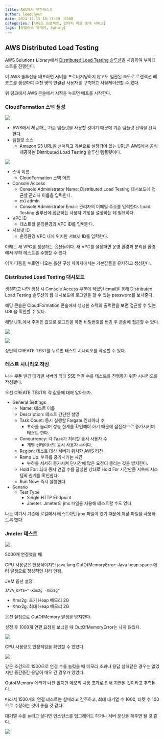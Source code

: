 ```yaml
---
title: AWS에서 부하테스트
author: leedohyun
date: 2024-12-15 18:13:00 -0500
categories: [사이드 프로젝트, 강아지 미용 중개 서비스]
tags: [유플러스 유레카, Spring]
---
```


## AWS Distributed Load Testing

AWS Solutions Library에서 [Distributed Load Testing 솔루션](https://aws.amazon.com/ko/solutions/implementations/distributed-load-testing-on-aws/)을 사용하여 부하테스트를 진행한다.

이 AWS 솔루션을 배포하면 서버를 프로비저닝하지 않고도 일관된 속도로 트랜잭션 레코드를 생성하여 수천 명의 연결된 사용자를 구축하고 시뮬레이션할 수 있다.

위 링크에서 AWS 콘솔에서 시작을 누르면 배포를 시작한다.

### CloudFormation 스택 생성

![](https://blog.kakaocdn.net/dn/8Vfwh/btsLjT23gIe/9DoR8cPk1X5EePTbSHxcz1/img.png)

- AWS에서 제공하는 기존 템플릿을 사용할 것이기 때문에 기존 템플릿 선택을 선택한다.
- 템플릿 소스
	- Amazon S3 URL을 선택하고 기본으로 설정되어 있는 URL은 AWS에서 공식 제공하는 Distributed Load Testing 솔루션 템플릿이다.

![](https://blog.kakaocdn.net/dn/cVW9z4/btsLlj7j8vA/vJhJCjViS2uvzVzNYhdVS1/img.png)

- 스택 이름
	- CloudFormation 스택 이름
- Console Access
	- Console Administrator Name: Distributed Load Testing 대시보드에 접근할 관리자 이름을 입력한다.
	- ex) admin
	- Console Administrator Email: 관리자의 이메일 주소를 입력한다. Load Testing 솔루션에 접근하는 사용자 계정을 설정하는 데 필요하다.
- VPC ID
	- 테스트할 운영환경의 VPC ID를 입력한다.
- 서브넷 ID
	- 운영환경 VPC 내에 위치한 서브넷 ID를 입력한다.  

아래는 새 VPC를 생성하는 옵션들이다. 새 VPC를 설정하면 운영 환경과 분리된 환경에서 부하 테스트를 수행할 수 있다.

이후 다음을 누르면 나오는 옵션 구성 페이지에서는 기본값들을 유지하고 생성한다.

### Distributed Load Testing 대시보드

생성하고 나면 생성 시 Console Access 부분에 적었던 email을 통해 Distributed Load Testing 솔루션의 웹 대시보드에 로그인을 할 수 있는 password를 보내준다.

해당 콘솔은 CloudFormation 콘솔에서 생성한 스택의 출력란을 보면 접근할 수 있는 URL을 확인할 수 있다.

해당 URL에서 주어진 값으로 로그인을 하면 비밀번호를 변경 후 콘솔에 접근할 수 있다.

![](https://blog.kakaocdn.net/dn/9KM5P/btsLlN9j0Oz/wcm88hrzXBnmg3rLGD5kFk/img.png)

![](https://blog.kakaocdn.net/dn/uRfbB/btsLkVtp6DW/14q4nxM3H4ElcmVAmotR00/img.png)

상단의 CREATE TEST를 누르면 테스트 시나리오를 작성할 수 있다.

### 테스트 시나리오 작성

나는 쿠폰 발급 대기열 서버의 최대 SSE 연결 수를 테스트를 진행하기 위한 시나리오를 작성했다.

우선 CREATE TEST의 각 값들에 대해 알아보자.

- General Settings
	- Name: 테스트 이름
	- Description: 테스트 간단한 설명
	- Task Count: 동시 실행할 Fargate 컨테이너 수
		- 부하를 늘리며 성능 한계를 확인해야 하기 때문에 점진적으로 증가시키며 테스트 한다.
	- Concurrency: 각 Task가 처리할 동시 사용자 수
		- 개별 컨테이너의 동시 사용자 수이다.
	- Region: 테스트 대상 서버가 위치한 AWS 리전
	- Ramp Up: 부하를 증가시키는 시간
		- 부하를 서서히 증가시켜 단시간에 많은 요청이 몰리는 것을 방지한다.
	- Hold For: 최대 동시 연결 수를 달성한 상태로 Hold For 시간만큼 지속해 시스템의 한계를 확인한다.
	- Run Now: 즉시 실행한다.
- Senario
	- Test Type
		- Single HTTP Endpoint
		- Jmeter: Jmeter의 jmx 파일을 사용해 테스트할 수도 있다.

나는 여기서 기존에 로컬에서 테스트하던 jmx 파일이 있기 때문에 해당 파일을 사용하도록 했다.

### Jmeter 테스트

![](https://blog.kakaocdn.net/dn/eOgM6w/btsLlfyot66/uPM4zaJne843Nr5OdSgIoK/img.png)

5000개 연결했을 때

CPU 사용량은 안정적이지만 java.lang.OutOfMemoryError: Java heap space 에러 발생으로 정상적인 처리 안됨.

JVM 옵션 설정

```
JAVA_OPTS="-Xms2g -Xmx2g"
```

- Xms2g: 초기 Heap 메모리 2G
- Xmx2g: 최대 Heap 메모리 2G

옵션 설정으로 OutOfMemory 발생을 방지한다.

설정 후 1000개 연결 요청을 보냈을 때 OutOfMemoryError는 나지 않았다.

![](https://blog.kakaocdn.net/dn/bL0ohV/btsLm2jWrVT/qj0p5US8jkcx8YbUDT6KR1/img.png)

CPU 사용량도 안정적임을 확인할 수 있었다.

![](https://blog.kakaocdn.net/dn/B9JWl/btsLlKrhxYx/kEoNaRDCwWPP6H8DTkkwSk/img.png)

같은 조건으로 1500으로 연결 수를 늘렸을 때 메모리 초과나 응답 실패같은 경우는 없었지만 중간중간 응답이 매우 긴 경우가 있었다.

OutofMemory 에러가 나진 않지만 메모리 사용 초과로 인해 지연된 것이라고 추측된다.

따라서 1500개의 연결 테스트는 실패라고 간주하고, 최대 대기열 수 1000, 티켓 수 100으로 수정하는 것이 좋을 것 같다.

대기열 수를 늘리고 싶다면 인스턴스를 업그레이드 하거나 서버 분산을 해주면 될 것 같다.

![](https://blog.kakaocdn.net/dn/dNzvTi/btsLm3QEBWw/EHeVNV5mIzRR2zhCZsKEi0/img.png)